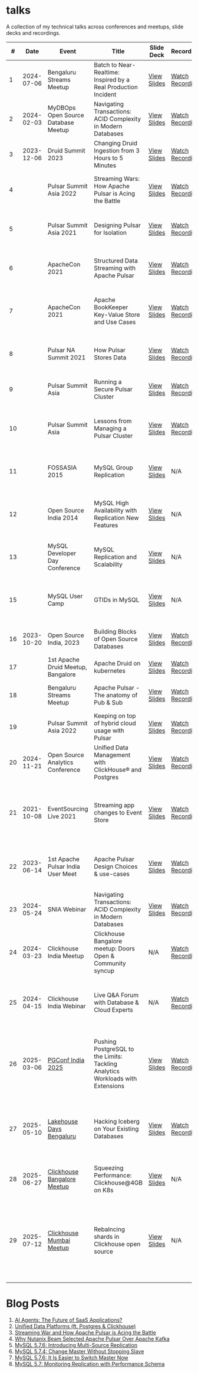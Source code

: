 # talks

A collection of my technical talks across conferences and meetups, slide decks and recordings.

| # | Date | Event | Title | Slide Deck | Recording | Description |
|----|------|--------|--------|-------------|------------|-------------|
| 1 | 2024-07-06 | Bengaluru Streams Meetup | Batch to Near-Realtime: Inspired by a Real Production Incident | [View Slides](https://github.com/shiv4289/shiv-tech-talks/blob/main/Batch_to_Near_realtime.pdf) | [Watch Recording](https://www.youtube.com/playlist?list=PLA7KYGkuAD071myyg4X5ShsDHsOaIpHOq) | Insights into transitioning from batch to real-time processing. |
| 2 | 2024-02-03 | MyDBOps Open Source Database Meetup | Navigating Transactions: ACID Complexity in Modern Databases | [View Slides](https://www.slideshare.net/shiv4289/navigating-transactions-acid-complexity-in-modern-databases) | [Watch Recording](https://www.youtube.com/watch?v=sYOlVDPVo6k&list=PLA7KYGkuAD071myyg4X5ShsDHsOaIpHOq&index=4) | Understanding ACID properties in contemporary databases. |
| 3 | 2023-12-06 | Druid Summit 2023 | Changing Druid Ingestion from 3 Hours to 5 Minutes | [View Slides](https://www.slideshare.net/shiv4289/druid-summit-2023-changing-druid-ingestion-from-3-hours-to-5-minutes) | [Watch Recording](https://www.youtube.com/playlist?list=PLA7KYGkuAD071myyg4X5ShsDHsOaIpHOq) | Optimizing Druid ingestion processes. |
| 4 |  | Pulsar Summit Asia 2022 | Streaming Wars: How Apache Pulsar is Acing the Battle | [View Slides](https://www.slideshare.net/shiv4289/pulsar-summit-asia-2022-streaming-wars-and-how-apache-pulsar-is-acing-the-battle) | [Watch Recording](https://www.youtube.com/playlist?list=PLA7KYGkuAD071myyg4X5ShsDHsOaIpHOq) | Exploring Apache Pulsar's role in the streaming ecosystem. |
| 5 |  | Pulsar Summit Asia 2021 | Designing Pulsar for Isolation | [View Slides](https://www.slideshare.net/shiv4289/pulsar-summit-asia-2021-designing-pulsar-for-isolation) | [Watch Recording](https://www.youtube.com/playlist?list=PLA7KYGkuAD071myyg4X5ShsDHsOaIpHOq) | Strategies for isolating workloads in Apache Pulsar. |
| 6 |  | ApacheCon 2021 | Structured Data Streaming with Apache Pulsar | [View Slides](https://www.slideshare.net/shiv4289/apache-con-2021-structured-data-streaming) | [Watch Recording](https://www.youtube.com/playlist?list=PLA7KYGkuAD071myyg4X5ShsDHsOaIpHOq) | Leveraging Apache Pulsar for structured data streaming. |
| 7 |  | ApacheCon 2021 | Apache BookKeeper Key-Value Store and Use Cases | [View Slides](https://www.slideshare.net/shiv4289/apache-con-2021-apache-bookkeeper-key-value-store-and-use-cases) | [Watch Recording](https://www.youtube.com/playlist?list=PLA7KYGkuAD071myyg4X5ShsDHsOaIpHOq) | Insights into Apache BookKeeper's key-value store capabilities. |
| 8 |  | Pulsar NA Summit 2021 | How Pulsar Stores Data | [View Slides](https://www.slideshare.net/shiv4289/how-pulsar-stores-data-at-pulsarnasummit2021pptx-1) | [Watch Recording](https://www.youtube.com/playlist?list=PLA7KYGkuAD071myyg4X5ShsDHsOaIpHOq) | Understanding Apache Pulsar's data storage mechanisms. |
| 9 |  | Pulsar Summit Asia | Running a Secure Pulsar Cluster | [View Slides](https://www.slideshare.net/shiv4289/pulsar-summit-asia-running-a-secure-pulsar-cluster) | [Watch Recording](https://www.youtube.com/playlist?list=PLA7KYGkuAD071myyg4X5ShsDHsOaIpHOq) | Best practices for securing Apache Pulsar deployments. |
| 10 |  | Pulsar Summit Asia | Lessons from Managing a Pulsar Cluster | [View Slides](https://www.slideshare.net/shiv4289/lessons-from-managing-a-pulsar-cluster) | [Watch Recording](https://www.youtube.com/playlist?list=PLA7KYGkuAD071myyg4X5ShsDHsOaIpHOq) | Experiences and lessons learned from managing Apache Pulsar clusters. |
| 11 |  | FOSSASIA 2015 | MySQL Group Replication | [View Slides](https://www.slideshare.net/shiv4289/fossasia-2015-mysql-group-replication) | N/A | Deep dive into MySQL's group replication features. |
| 12 |  | Open Source India 2014 | MySQL High Availability with Replication New Features | [View Slides](https://www.slideshare.net/shiv4289/mysql-high-availability-with-replication-new-features) | N/A | Exploring new features in MySQL replication for high availability. |
| 13 |  | MySQL Developer Day Conference | MySQL Replication and Scalability | [View Slides](https://www.slideshare.net/slideshow/my-sql-replicationscalability/33456748) | N/A | Strategies for scaling MySQL using replication techniques. |
| 15 |  | MySQL User Camp | GTIDs in MySQL | [View Slides](https://www.slideshare.net/shiv4289/mysql-user-camp-gtids) | N/A | Understanding Global Transaction Identifiers in MySQL replication. |
| 16 | 2023-10-20  | Open Source India, 2023 | Building Blocks of Open Source Databases | [View Slides](https://github.com/shiv4289/shiv-tech-talks/blob/main/osi-building-block-Open-Source_DBs.pptx) | [Watch Recording](https://www.youtube.com/watch?v=C-kCvNUxMUk&list=PLA7KYGkuAD071myyg4X5ShsDHsOaIpHOq&index=6) | Building Blocks of Open Source Databases |
| 17 |  | 1st Apache Druid Meetup, Bangalore | Apache Druid on kubernetes | [View Slides](https://github.com/shiv4289/shiv-tech-talks/blob/main/1%20Druid%20on%20Kubernetes%20by%20Shivji%20Kumar%20Jha%20and%20Dinesh%20Pundkar%2C%20Nutanix.pptx) | [Watch Recording](https://www.youtube.com/watch?v=r-w9EwDbpaw&list=PLA7KYGkuAD071myyg4X5ShsDHsOaIpHOq&index=7) | Druid on kubernetes |
| 18 |  | Bengaluru Streams Meetup | Apache Pulsar - The anatomy of Pub & Sub | [View Slides](https://github.com/shiv4289/shiv-tech-talks/blob/main/Anatomy-Of_Pub_Sub.pptx) | [Watch Recording](https://www.youtube.com/watch?v=DrTRvZ1w6Cw&list=PLA7KYGkuAD071myyg4X5ShsDHsOaIpHOq&index=9) | Apache Pulsar - The anatomy of Pub & Sub |
| 19 |  | Pulsar Summit Asia 2022 | Keeping on top of hybrid cloud usage with Pulsar | [View Slides](https://github.com/shiv4289/shiv-tech-talks/blob/main/Pulsar-Summit-Keeping%20on%20top%20of%20Hybrid-Cloud%20usage%20with%20Apache%20Pulsar.pdf) | [Watch Recording](https://www.youtube.com/watch?v=txidgG7xcYE&list=PLA7KYGkuAD071myyg4X5ShsDHsOaIpHOq&index=11&pp=gAQBiAQB) | Keeping on top of hybrid cloud usage with Pulsar |
| 20 | 2024-11-21 | Open Source Analytics Conference | Unified Data Management with ClickHouse® and Postgres | [View Slides](https://github.com/shiv4289/shiv-tech-talks/blob/main/OSACON_Talk_Final_Slides.pdf) | [Watch Recording](https://www.youtube.com/watch?v=2EvS9-8zvNg&list=PLA7KYGkuAD071myyg4X5ShsDHsOaIpHOq&index=21&t=4s&pp=gAQBiAQB) | Unified Data Management with ClickHouse® and Postgres |
| 21 | 2021-10-08 | EventSourcing Live 2021 | Streaming app changes to Event Store | [View Slides](https://github.com/shiv4289/shiv-tech-talks/blob/main/EventSourcing-LIve-2021-Streaming-App-Changes.pdf) | [Watch Recording](https://www.youtube.com/watch?v=d5UcYBDOYuc&list=PLA7KYGkuAD071myyg4X5ShsDHsOaIpHOq&index=13) | Streaming Event Changes to App Via Events or CDC, tradeoff and challenges |
| 22 | 2023-06-14 | 1st Apache Pulsar India User Meet | Apache Pulsar Design Choices & use-cases | [View Slides](https://github.com/shiv4289/shiv-tech-talks/blob/main/2.%20Pulsar_%20what%20we%20love%20and%20design%20patterns.pptx) | [Watch Recording](https://www.youtube.com/watch?v=AImznN3X9Os&list=PLA7KYGkuAD071myyg4X5ShsDHsOaIpHOq&index=10) | Design Choices to love in Pulsar Asrchitecture and the Trade-Offs |
| 23 | 2024-05-24 | SNIA Webinar | Navigating Transactions: ACID Complexity in Modern Databases | [View Slides](https://www.slideshare.net/shiv4289/navigating-transactions-acid-complexity-in-modern-databases) | [Watch Recording](https://www.youtube.com/watch?v=LVibx2TtfSQ&list=PLA7KYGkuAD071myyg4X5ShsDHsOaIpHOq&index=1) | Understanding ACID properties in contemporary databases. |
| 24 | 2024-03-23 | Clickhouse India Meetup | Clickhouse Bangalore meetup: Doors Open & Community syncup | N/A | [Watch Recording](https://www.youtube.com/watch?v=thu00oNq4NQ&list=PLA7KYGkuAD071myyg4X5ShsDHsOaIpHOq&index=3) | Clickhouse Community Usage Stories and Questionaire |
| 25 | 2024-04-15  | Clickhouse India Webinar | Live Q&A Forum with Database & Cloud Experts | N/A | [Watch Recording](https://youtu.be/PEFeOKlyKOQ?si=57P5cddZfA6bqZmk) | Panelist in Clickhouse Live Webinar hosted by Clickhouse Inc for questions left from #24 |
| 26 | 2025-03-06 | [PGConf India 2025](https://pgconf.in/conferences/pgconfin2025) | Pushing PostgreSQL to the Limits: Tackling Analytics Workloads with Extensions | [View Slides](https://github.com/shiv4289/shiv-tech-talks/blob/main/PGConf2025-Shiv-Slides-3.pdf) | [Watch Recording](https://youtu.be/mug4x4pZ5mM?si=HSmv5OiNQ66dIWl1) | Run OLAP benchmarks on postgres, find issues & ideate on how to fix them. Read [Abstract](https://pgconf.in/conferences/pgconfin2025/program/proposals/931) for more details |
| 27 | 2025-05-10 | [Lakehouse Days  Bengaluru](https://lu.ma/m593968s) | Hacking Iceberg on Your Existing Databases | [View Slides](https://github.com/shiv4289/shiv-tech-talks/blob/main/ClickHouse_Iceberg-postgres-bonus-slides.pdf) | [Watch Recording](https://www.youtube.com/watch?v=zQAwGEiZAas) | Hacking Clickhouse & Postgres Open source code to support Iceberg Table Format |
| 28 | 2025-06-27 | [Clickhouse Bangalore Meetup](https://www.meetup.com/clickhouse-bangalore-user-group/events/308323519/) | Squeezing Performance: Clickhouse@4GB on K8s​ | [View Slides](https://github.com/shiv4289/shiv-tech-talks/blob/main/Clickhouse-4GB.pdf) | N/A | Benchmarking ClickHouse on Low-Memory Kubernetes Environments​ |
| 29 | 2025-07-12 | [Clickhouse Mumbai Meetup](https://www.meetup.com/clickhouse-mumbai-user-group/events/308558476/) | Rebalncing shards in Clickhouse open source​ | [View Slides](https://github.com/shiv4289/shiv-tech-talks/blob/main/clickhouse_rebalancing-v1.pdf) | N/A | Clickhouse doesn't rebalance shards when a new shard is added. Presented options, open proposals and how we solved it​ |



# Blog Posts

1. [AI Agents: The Future of SaaS Applications?](https://www.linkedin.com/pulse/my-experiments-ai-agents-shivji-kumar-jha-hgimc/)
2. [Unified Data Platforms (ft. Postgres & Clickhouse)](https://www.linkedin.com/pulse/unified-data-platforms-ft-postgres-clickhouse-shivji-kumar-jha-jylqc/)
3. [Streaming War and How Apache Pulsar is Acing the Battle](https://streamnative.io/blog/streaming-war-and-how-apache-pulsar-is-acing-the-battle)
4. [Why Nutanix Beam Selected Apache Pulsar Over Apache Kafka](https://www.datastax.com/blog/why-nutanix-beam-selected-apache-pulsar-over-apache-kafka)
5. [MySQL 5.7.6: Introducing Multi-Source Replication](https://dev.mysql.com/blog-archive/mysql-5-7-6-introducing-multi-source-replication/)
6. [MySQL 5.7.4: Change Master Without Stopping Slave](https://dev.mysql.com/blog-archive/mysql-5-7-4-change-master-without-stopping-slave/)
7. [MySQL 5.7.6: It Is Easier to Switch Master Now](https://dev.mysql.com/blog-archive/mysql-5-7-6-it-is-easier-to-switch-master-now/)
8. [MySQL 5.7: Monitoring Replication with Performance Schema](https://www.shivjijha.in/2013/09/mysql-57-monitoring-replication-with.html)

